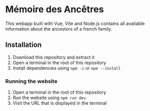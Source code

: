 # Mémoire des Ancêtres

This webapp built with Vue, Vite and Node.js contains all available information about the ancestors of a french family.

## Installation

1. Download this repository and extract it
2. Open a terminal in the root of this repository
3. Install dependencies using ``` npm -i ``` or ``` npm --install ```

### Running the website

1. Open a terminal in the root of this repository
2. Run the website using ``` npm run dev ```
3. Visit the URL that is displayed in the terminal
